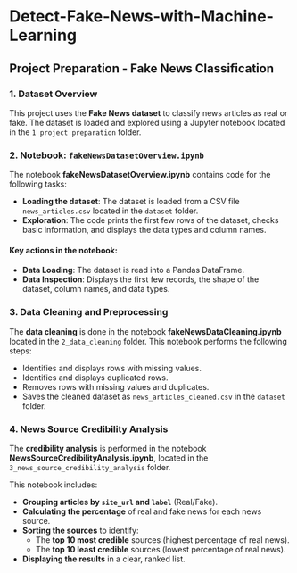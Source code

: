# Detect-Fake-News-with-Machine-Learning

## Project Preparation - Fake News Classification

### 1. Dataset Overview

This project uses the **Fake News dataset** to classify news articles as real or fake. The dataset is loaded and explored using a Jupyter notebook located in the `1 project preparation` folder.

### 2. Notebook: `fakeNewsDatasetOverview.ipynb`

The notebook **fakeNewsDatasetOverview.ipynb** contains code for the following tasks:
- **Loading the dataset**: The dataset is loaded from a CSV file `news_articles.csv` located in the `dataset` folder.
- **Exploration**: The code prints the first few rows of the dataset, checks basic information, and displays the data types and column names.

#### Key actions in the notebook:
- **Data Loading**: The dataset is read into a Pandas DataFrame.
- **Data Inspection**: Displays the first few records, the shape of the dataset, column names, and data types.


### 3. Data Cleaning and Preprocessing
The **data cleaning** is done in the notebook **fakeNewsDataCleaning.ipynb** located in the `2_data_cleaning` folder. This notebook performs the following steps:
- Identifies and displays rows with missing values.
- Identifies and displays duplicated rows.
- Removes rows with missing values and duplicates.
- Saves the cleaned dataset as `news_articles_cleaned.csv` in the `dataset` folder.
### 4. News Source Credibility Analysis

The **credibility analysis** is performed in the notebook **NewsSourceCredibilityAnalysis.ipynb**, located in the `3_news_source_credibility_analysis` folder.

This notebook includes:
- **Grouping articles by `site_url` and `label`** (Real/Fake).
- **Calculating the percentage** of real and fake news for each news source.
- **Sorting the sources** to identify:
  - The **top 10 most credible** sources (highest percentage of real news).
  - The **top 10 least credible** sources (lowest percentage of real news).
- **Displaying the results** in a clear, ranked list.
